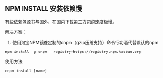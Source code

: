 ## NPM INSTALL 安装依赖慢
有些依赖包源书与国外，在国内下载第三方包的速度极慢。

解决方案：
1. 使用淘宝NPM镜像定制的cnpm（gzip压缩支持）命令行功酒代替默认的npm
```
npm install -g cnpm --registry=https://registry.npm.taobao.org
```

使用方法
```
cnpm install [name]
```